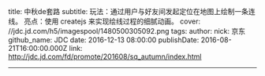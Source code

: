 title: 中秋de套路
subtitle: 玩法：通过用户与好友间发起定位在地图上绘制一条连线。
亮点：使用 createjs 来实现绘线过程的细腻动画。
cover: //jdc.jd.com/h5/imagespool/1480500305092.png
tags:
author:
  nick: 京东
  github_name: JDC
date: 2016-12-13 08:00:00
publishDate: 2016-08-21T16:00:00.000Z
link: http://jdc.jd.com/fd/promote/201608/sq_autumn/index.html

---